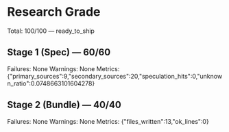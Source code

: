 # Research Grade
Total: 100/100 — ready_to_ship

## Stage 1 (Spec) — 60/60
Failures: None
Warnings: None
Metrics: {"primary_sources":9,"secondary_sources":20,"speculation_hits":0,"unknown_ratio":0.0748663101604278}

## Stage 2 (Bundle) — 40/40
Failures: None
Warnings: None
Metrics: {"files_written":13,"ok_lines":0}